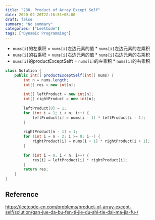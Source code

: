 ```yaml
---
title: "238. Product of Array Except Self"
date: 2020-02-26T22:16:51+08:00
draft: false
summary: "No summary"
categories: ["LeetCode"]
tags: ["Dynamic Programming"]
---
```


* `nums[i]`的左乘积 = `nums[i]`左边元素的值 * `nums[i]`左边元素的左乘积
* `nums[i]`的右乘积 = `nums[i]`右边元素的值 * `nums[i]`右边元素的右乘积
* `nums[i]`的productExceptSelft = `nums[i]`的左乘积 * `nums[i]`的右乘积

```java
class Solution {
    public int[] productExceptSelf(int[] nums) {
        int n = nums.length;
        int[] res = new int[n];
        
        int[] leftProduct = new int[n];
        int[] rightProduct = new int[n];
        
        leftProduct[0] = 1;
        for (int i = 1; i < n; i++) {
            leftProduct[i] = nums[i - 1] * leftProduct[i - 1];
        }
        
        rightProduct[n - 1] = 1;
        for (int i = n - 2; i >= 0; i--) {
            rightProduct[i] = nums[i + 1] * rightProduct[i + 1];
        }
        
        for (int i = 0; i < n; i++) {
            res[i] = leftProduct[i] * rightProduct[i];
        }
        return res;
    }
}
```

## Reference

https://leetcode-cn.com/problems/product-of-array-except-self/solution/gan-jue-da-bu-fen-ti-jie-du-shi-tie-dai-ma-jia-fu-/
